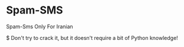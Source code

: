 # Spam-SMS

Spam-Sms Only For Iranian 

$ Don't try to crack it, but it doesn't require a bit of Python knowledge! 
